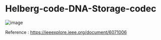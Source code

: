 # Helberg-code-DNA-Storage-codec

![image](https://github.com/Devdeep-J-S/Helberg-code-DNA-Storage-codec/assets/75716586/89aa6c48-bfcb-4e15-ba5d-3ac19fa40850)

Reference : https://ieeexplore.ieee.org/document/6071006
